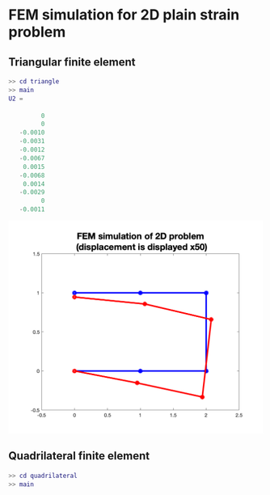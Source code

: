 # FEM simulation for 2D plain strain problem
## Triangular finite element
```MATLAB
>> cd triangle
>> main
U2 =

         0
         0
   -0.0010
   -0.0031
   -0.0012
   -0.0067
    0.0015
   -0.0068
    0.0014
   -0.0029
         0
   -0.0011
```

![](triangle/result.png)

## Quadrilateral finite element

```MATLAB
>> cd quadrilateral
>> main

```
